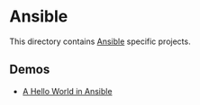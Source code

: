 # Ansible

This directory contains [Ansible][technology-main] specific projects. 

## Demos

- [A Hello World in Ansible][hello-world]

[technology-main]: https://www.ansible.com/
[hello-world]: ./hello-world/README.md
